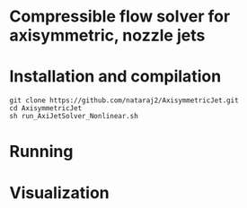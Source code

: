 # Compressible flow solver for axisymmetric, nozzle jets

# Installation and compilation 
```
git clone https://github.com/nataraj2/AxisymmetricJet.git
cd AxisymmetricJet
sh run_AxiJetSolver_Nonlinear.sh 
```

# Running

# Visualization




